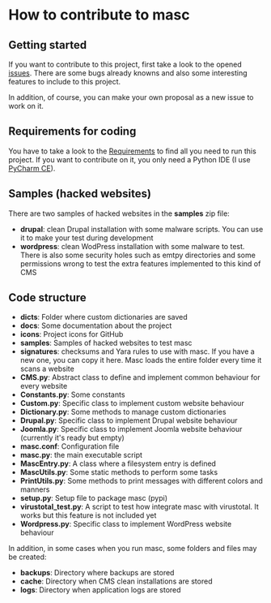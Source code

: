 # How to contribute to masc

## Getting started

If you want to contribute to this project, first take a look to the opened [issues](https://github.com/sfaci/masc/issues).
There are some bugs already knowns and also some interesting features to include to this project.

In addition, of course, you can make your own proposal as a new issue to work on it. 

## Requirements for coding

You have to take a look to the [Requirements](https://github.com/sfaci/masc#requirements) to find all you need to 
run this project. If you want to contribute on it, you only need a Python IDE (I use [PyCharm CE](https://www.jetbrains.com/pycharm/)).

## Samples (hacked websites)

There are two samples of hacked websites in the **samples** zip file:

 * **drupal**: clean Drupal installation with some malware scripts. You can use it to make 
 your test during development
 * **wordpress**: clean WodPress installation with some malware to test. There is also some security holes such as
 emtpy directories and some permissions wrong to test the extra features implemented to this kind of CMS

## Code structure

* **dicts**: Folder where custom dictionaries are saved
* **docs**: Some documentation about the project
* **icons**: Project icons for GitHub
* **samples**: Samples of hacked websites to test masc
* **signatures**: checksums and Yara rules to use with masc. If you have a new one, you can copy it here. Masc loads the entire folder every time it scans a website
* **CMS.py**: Abstract class to define and implement common behaviour for every website
* **Constants.py**: Some constants
* **Custom.py**: Specific class to implement custom website behaviour
* **Dictionary.py**: Some methods to manage custom dictionaries
* **Drupal.py**: Specific class to implement Drupal website behaviour
* **Joomla.py**: Specific class to implement Joomla website behaviour (currently it's ready but empty)
* **masc.conf**: Configuration file
* **masc.py**: the main executable script
* **MascEntry.py**: A class where a filesystem entry is defined
* **MascUtils.py**: Some static methods to perform some tasks
* **PrintUtils.py**: Some methods to print messages with different colors and manners
* **setup.py**: Setup file to package masc (pypi)
* **virustotal_test.py**: A script to test how integrate masc with virustotal. It works but this feature is not included yet
* **Wordpress.py**: Specific class to implement WordPress website behaviour

In addition, in some cases when you run masc, some folders and files may be created:

* **backups**: Directory where backups are stored
* **cache**: Directory when CMS clean installations are stored 
* **logs**: Directory when application logs are stored